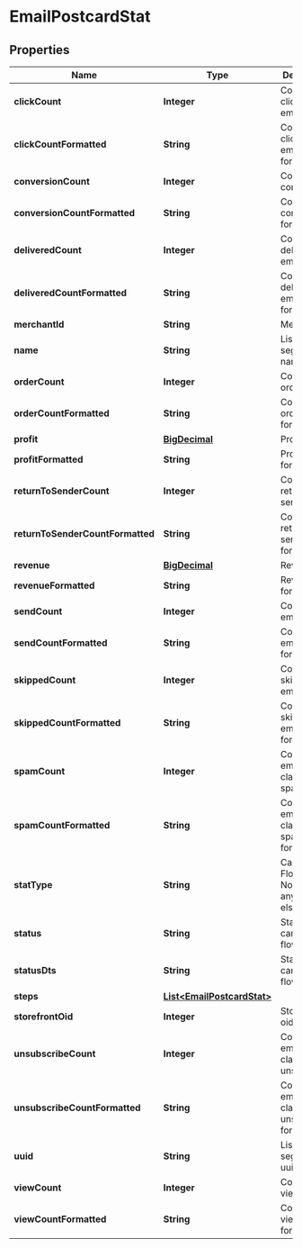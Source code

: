 
# EmailPostcardStat

## Properties
Name | Type | Description | Notes
------------ | ------------- | ------------- | -------------
**clickCount** | **Integer** | Count of clicked emails |  [optional]
**clickCountFormatted** | **String** | Count of clicked emails, formatted |  [optional]
**conversionCount** | **Integer** | Count of conversions |  [optional]
**conversionCountFormatted** | **String** | Count of conversions, formatted |  [optional]
**deliveredCount** | **Integer** | Count of delivered emails |  [optional]
**deliveredCountFormatted** | **String** | Count of delivered emails, formatted |  [optional]
**merchantId** | **String** | Merchant ID |  [optional]
**name** | **String** | List or segment name |  [optional]
**orderCount** | **Integer** | Count of orders |  [optional]
**orderCountFormatted** | **String** | Count of orders, formatted |  [optional]
**profit** | [**BigDecimal**](BigDecimal.md) | Profit |  [optional]
**profitFormatted** | **String** | Profit, formatted |  [optional]
**returnToSenderCount** | **Integer** | Count of return to sender |  [optional]
**returnToSenderCountFormatted** | **String** | Count of return to sender, formatted |  [optional]
**revenue** | [**BigDecimal**](BigDecimal.md) | Revenue |  [optional]
**revenueFormatted** | **String** | Revenue, formatted |  [optional]
**sendCount** | **Integer** | Count of emails sent |  [optional]
**sendCountFormatted** | **String** | Count of emails sent, formatted |  [optional]
**skippedCount** | **Integer** | Count of skipped emails |  [optional]
**skippedCountFormatted** | **String** | Count of skipped emails, formatted |  [optional]
**spamCount** | **Integer** | Count of emails classified as spam |  [optional]
**spamCountFormatted** | **String** | Count of emails classified as spam, formatted |  [optional]
**statType** | **String** | Campaign, Flow or None (for anything else) |  [optional]
**status** | **String** | Status of campaign or flow |  [optional]
**statusDts** | **String** | Status dts of campaign or flow |  [optional]
**steps** | [**List&lt;EmailPostcardStat&gt;**](EmailPostcardStat.md) |  |  [optional]
**storefrontOid** | **Integer** | Storefront oid |  [optional]
**unsubscribeCount** | **Integer** | Count of emails classified as unsubscribe |  [optional]
**unsubscribeCountFormatted** | **String** | Count of emails classified as unsubscribe, formatted |  [optional]
**uuid** | **String** | List or segment uuid |  [optional]
**viewCount** | **Integer** | Count of views |  [optional]
**viewCountFormatted** | **String** | Count of views, formatted |  [optional]



